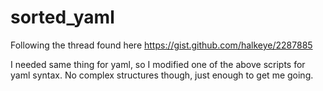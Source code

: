 # sorted_yaml

Following the thread found here https://gist.github.com/halkeye/2287885

I needed same thing for yaml, so I modified one of the above scripts for yaml syntax. 
No complex structures though, just enough to get me going. 

